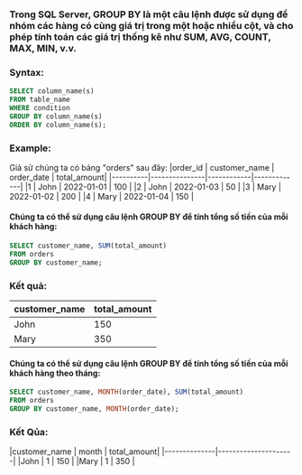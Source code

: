 ### Trong SQL Server, GROUP BY là một câu lệnh được sử dụng để nhóm các hàng có cùng giá trị trong một hoặc nhiều cột, và cho phép tính toán các giá trị thống kê như SUM, AVG, COUNT, MAX, MIN, v.v.


### Syntax:
```Sql
SELECT column_name(s)
FROM table_name
WHERE condition
GROUP BY column_name(s)
ORDER BY column_name(s);
```


### Example:
Giả sử chúng ta có bảng "orders" sau đây:
|order_id  | customer_name | order_date | total_amount|
|----------|---------------|------------|-------------|
|1         | John          | 2022-01-01 | 100         |
|2         | John          | 2022-01-03 | 50          |
|3         | Mary          | 2022-01-02 | 200         |
|4         | Mary          | 2022-01-04 | 150         |



#### Chúng ta có thể sử dụng câu lệnh GROUP BY để tính tổng số tiền của mỗi khách hàng:
 ```Sql
 SELECT customer_name, SUM(total_amount)
FROM orders
GROUP BY customer_name;
 
 ```


### Kết quả:
|customer_name | total_amount|
|--------------|-------------|
|John          | 150         |
|Mary          | 350         |



#### Chúng ta có thể sử dụng câu lệnh GROUP BY để tính tổng số tiền của mỗi khách hàng theo tháng:
```Sql
SELECT customer_name, MONTH(order_date), SUM(total_amount)
FROM orders
GROUP BY customer_name, MONTH(order_date);
```

### Kết Qủa:
|customer_name | month | total_amount|
|--------------|---------------------|
|John          | 1     | 150         |
|Mary          | 1     | 350         |




